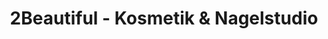 ---
title: "2Beautiful - Kosmetik & Nagelstudio"
url: /bad-homburg-v-d-hoehe/2beautiful-kosmetik-und-nagelstudio/
shop: Kosmetik
---